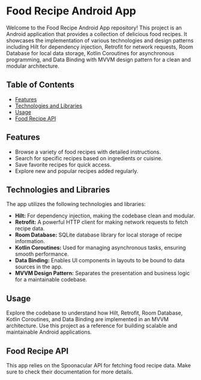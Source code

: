 # Food Recipe Android App

Welcome to the Food Recipe Android App repository! This project is an Android application that provides a collection of delicious food recipes. It showcases the implementation of various technologies and design patterns including Hilt for dependency injection, Retrofit for network requests, Room Database for local data storage, Kotlin Coroutines for asynchronous programming, and Data Binding with MVVM design pattern for a clean and modular architecture.

## Table of Contents
- [Features](#features)
- [Technologies and Libraries](#technologies-and-libraries)
- [Usage](#usage)
- [Food Recipe API](#food-recipe-api)

## Features

- Browse a variety of food recipes with detailed instructions.
- Search for specific recipes based on ingredients or cuisine.
- Save favorite recipes for quick access.
- Explore new and popular recipes added regularly.

## Technologies and Libraries

The app utilizes the following technologies and libraries:

- **Hilt:** For dependency injection, making the codebase clean and modular.
- **Retrofit:** A powerful HTTP client for making network requests to fetch recipe data.
- **Room Database:** SQLite database library for local storage of recipe information.
- **Kotlin Coroutines:** Used for managing asynchronous tasks, ensuring smooth performance.
- **Data Binding:** Enables UI components in layouts to be bound to data sources in the app.
- **MVVM Design Pattern:** Separates the presentation and business logic for a maintainable codebase.

## Usage
Explore the codebase to understand how Hilt, Retrofit, Room Database, Kotlin Coroutines, and Data Binding are implemented in an MVVM architecture. Use this project as a reference for building scalable and maintainable Android applications.

## Food Recipe API
This app relies on the Spoonacular API for fetching food recipe data. Make sure to check their documentation for more details.
